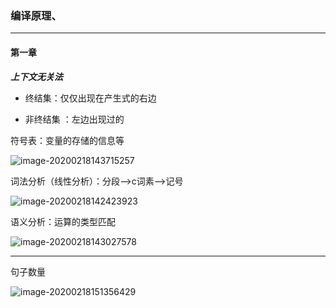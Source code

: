 ### 编译原理、

***



#### 第一章

***上下文无关法***

* 终结集：仅仅出现在产生式的右边

* 非终结集 ：左边出现过的





符号表：变量的存储的信息等 

![image-20200218143715257](C:\Users\ASUS\AppData\Roaming\Typora\typora-user-images\image-20200218143715257.png)



词法分析（线性分析）：分段-->c词素-->记号

![image-20200218142423923](C:\Users\ASUS\AppData\Roaming\Typora\typora-user-images\image-20200218142423923.png)

语义分析：运算的类型匹配

![image-20200218143027578](C:\Users\ASUS\AppData\Roaming\Typora\typora-user-images\image-20200218143027578.png)

***

句子数量

![image-20200218151356429](C:\Users\ASUS\AppData\Roaming\Typora\typora-user-images\image-20200218151356429.png)